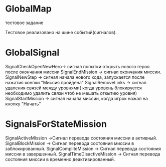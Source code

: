# GlobalMap
тестовое задание

Тестовое реализовано на шине событий(сигналов).


# GlobalSignal
SignalCheckOpenNewHero-> сигнал попытки открыть нового героя после окончания миссии
SignalEndMission -> сигнал окончания миссии.
SignalNewStep -> сигнал начала нового хода, запускается после нажатия конпки "Миссия пройдена"
SignalRemoveLinks -> сигнал удаления связей между уровнями( когда уровень блокируется необходимо удалить связи чтоб не мешать откытию уровня)
SignalStartMission -> сигнал начала миссии, когда игрок нажал на кнопку "Начать"

# SignalsForStateMission
SignalActiveMission ->Сигнал перевода состояния миссии в активный.
SignalBlockMission -> Сигнал перевода состояния миссии в заблокированный.
SignalCompliteMission -> Сигнал перевода состояния миссии в завершенный.
SignalTimeDisactiveMission -> Сигнал перевода состояния миссии в временно деактивированный.

#